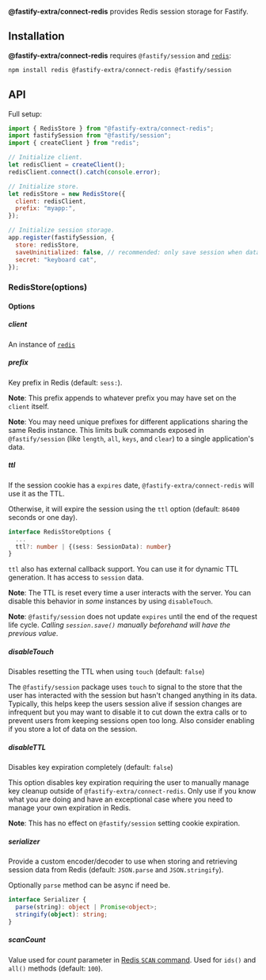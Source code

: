 **@fastify-extra/connect-redis** provides Redis session storage for Fastify.

## Installation

**@fastify-extra/connect-redis** requires `@fastify/session` and [`redis`][1]:

```sh
npm install redis @fastify-extra/connect-redis @fastify/session
```

## API

Full setup:

```js
import { RedisStore } from "@fastify-extra/connect-redis";
import fastifySession from "@fastify/session";
import { createClient } from "redis";

// Initialize client.
let redisClient = createClient();
redisClient.connect().catch(console.error);

// Initialize store.
let redisStore = new RedisStore({
  client: redisClient,
  prefix: "myapp:",
});

// Initialize session storage.
app.register(fastifySession, {
  store: redisStore,
  saveUninitialized: false, // recommended: only save session when data exists
  secret: "keyboard cat",
});
```

### RedisStore(options)

#### Options

##### client

An instance of [`redis`][1]

##### prefix

Key prefix in Redis (default: `sess:`).

**Note**: This prefix appends to whatever prefix you may have set on the `client` itself.

**Note**: You may need unique prefixes for different applications sharing the same Redis instance. This limits bulk commands exposed in `@fastify/session` (like `length`, `all`, `keys`, and `clear`) to a single application's data.

##### ttl

If the session cookie has a `expires` date, `@fastify-extra/connect-redis` will use it as the TTL.

Otherwise, it will expire the session using the `ttl` option (default: `86400` seconds or one day).

```ts
interface RedisStoreOptions {
  ...
  ttl?: number | {(sess: SessionData): number}
}
```

`ttl` also has external callback support. You can use it for dynamic TTL generation. It has access to `session` data.

**Note**: The TTL is reset every time a user interacts with the server. You can disable this behavior in _some_ instances by using `disableTouch`.

**Note**: `@fastify/session` does not update `expires` until the end of the request life cycle. _Calling `session.save()` manually beforehand will have the previous value_.

##### disableTouch

Disables resetting the TTL when using `touch` (default: `false`)

The `@fastify/session` package uses `touch` to signal to the store that the user has interacted with the session but hasn't changed anything in its data. Typically, this helps keep the users session alive if session changes are infrequent but you may want to disable it to cut down the extra calls or to prevent users from keeping sessions open too long. Also consider enabling if you store a lot of data on the session.

##### disableTTL

Disables key expiration completely (default: `false`)

This option disables key expiration requiring the user to manually manage key cleanup outside of `@fastify-extra/connect-redis`. Only use if you know what you are doing and have an exceptional case where you need to manage your own expiration in Redis.

**Note**: This has no effect on `@fastify/session` setting cookie expiration.

##### serializer

Provide a custom encoder/decoder to use when storing and retrieving session data from Redis (default: `JSON.parse` and `JSON.stringify`).

Optionally `parse` method can be async if need be.

```ts
interface Serializer {
  parse(string): object | Promise<object>;
  stringify(object): string;
}
```

##### scanCount

Value used for _count_ parameter in [Redis `SCAN` command](https://redis.io/commands/scan#the-count-option). Used for `ids()` and `all()` methods (default: `100`).

[1]: https://github.com/NodeRedis/node-redis
